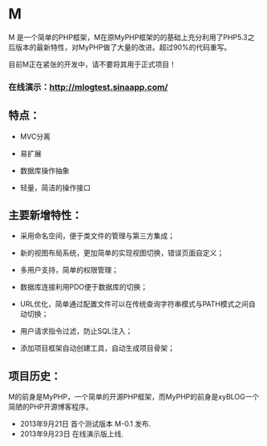 M
=

M 是一个简单的PHP框架，M在原MyPHP框架的的基础上充分利用了PHP5.3之后版本的最新特性，对MyPHP做了大量的改进。超过90%的代码重写。

目前M正在紧张的开发中，请不要将其用于正式项目！

### 在线演示：<http://mlogtest.sinaapp.com/>

## 特点：

* MVC分离

* 易扩展

* 数据库操作抽象

* 轻量，简洁的操作接口


## 主要新增特性：

* 采用命名空间，便于类文件的管理与第三方集成；

* 新的视图布局系统，更加简单的实现视图切换，错误页面自定义；

* 多用户支持，简单的权限管理；

* 数据库连接利用PDO便于数据库的切换；

* URL优化，简单通过配置文件可以在传统查询字符串模式与PATH模式之间自动切换；

* 用户请求指令过滤，防止SQL注入；

* 添加项目框架自动创建工具，自动生成项目骨架；


## 项目历史：

M的前身是MyPHP，一个简单的开源PHP框架，而MyPHP的前身是xyBLOG一个简陋的PHP开源博客程序。

* 2013年9月21日 首个测试版本 M-0.1 发布.
* 2013年9月23日 在线演示版上线.